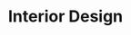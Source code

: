 ---
title: Interior Design
seo:
  page_title:
  meta_description:
  featured_image: /uploads/
  featured_image_alt:
hero:
  enabled: true
  heading: Solutions
  body: >-
    Creating the Home You Have Always Envisioned

  sub_body: Are You Ready to Build Your Dream Home?
  button: true
  button_url: /projects
  button_text: Let's Talk
  image_url: /uploads/fancy_brick_house.jpg
  image_alt: Random alt text
interior:
  enabled: true
  heading: Interior Design Solutions
  body: >-
    When it comes to your home, the beauty is built in. Services provided by our on-staff interior designer are included with your project! There are many decisions to be made throughout the building process. Get a professional opinion from someone with a trained eye at every turn.
  image_url: /uploads/white_house.jpg
  image_alt:
solutions:
  enabled: true
  heading: 
  body: >-

  image_url: /uploads/
  image_alt:
---